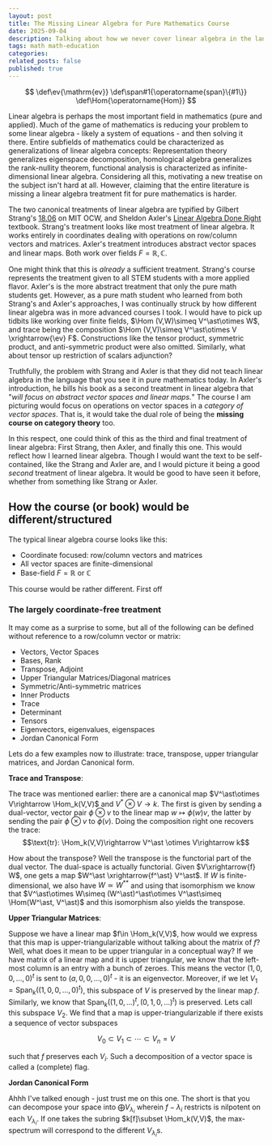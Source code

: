 ```yaml
---
layout: post
title: The Missing Linear Algebra for Pure Mathematics Course
date: 2025-09-04 
description: Talking about how we never cover linear algebra in the language it is used in high level pure mathematics. 
tags: math math-education 
categories: 
related_posts: false
published: true
---
```


$$
\def\ev{\mathrm{ev}}
\def\span#1{\operatorname{span}\{#1\}}
\def\Hom{\operatorname{Hom}}
$$

Linear algebra is perhaps the most important field in mathematics (pure and applied). Much of the game of mathematics is reducing your problem to some linear algebra - likely a system of equations - and then solving it there. Entire subfields of mathematics could be characterized as generalizations of linear algebra concepts: Representation theory generalizes eigenspace decomposition, homological algebra generalizes the rank-nullity theorem, functional analysis is characterized as infinite-dimensional linear algebra. Considering all this, motivating a new treatise on the subject isn't hard at all. However, claiming that the entire literature is missing a linear algebra treatment fit for pure mathematics is harder. 

The two canonical treatments of linear algebra are typified by Gilbert Strang's [18.06](https://ocw.mit.edu/courses/18-06-linear-algebra-spring-2010/) on MIT OCW, and Sheldon Axler's [Linear Algebra Done Right](https://linear.axler.net/) textbook. Strang's treatment looks like most treatment of linear algebra. It works entirely in coordinates dealing with operations on row/column vectors and matrices. Axler's treatment introduces abstract vector spaces and linear maps. Both work over fields $F = \mathbb{R}, \mathbb{C}$. 

One might think that this is *already* a sufficient treatment. Strang's course represents the treatment given to all STEM students with a more applied flavor. Axler's is the more abstract treatment that only the pure math students get. However, as a pure math student who learned from both Strang's and Axler's approaches, I was continually struck by how different linear algebra was in more advanced courses I took. I would have to pick up tidbits like working over finite fields, $\Hom (V,W)\simeq V^\ast\otimes W$, and trace being the composition $\Hom (V,V)\simeq V^\ast\otimes V \xrightarrow{\ev} F$. Constructions like the tensor product, symmetric product, and anti-symmetric product were also omitted. Similarly, what about tensor up restriction of scalars adjunction? 

Truthfully, the problem with Strang and Axler is that they did not teach linear algebra in the language that you see it in pure mathematics today. In Axler's introduction, he bills his book as a second treatment in linear algebra that "*will focus on abstract vector spaces and linear maps.*" The course I am picturing would focus on operations on vector spaces in a *category of vector spaces*. That is, it would take the dual role of being the **missing course on category theory** too. 

In this respect, one could think of this as the third and final treatment of linear algebra: First Strang, then Axler, and finally this one. This would reflect how I learned linear algebra. Though I would want the text to be self-contained, like the Strang and Axler are, and I would picture it being a good *second* treatment of linear algebra. It would be good to have seen it before, whether from something like Strang or Axler. 

## How the course (or book) would be different/structured

The typical linear algebra course looks like this:
- Coordinate focused: row/column vectors and matrices
- All vector spaces are finite-dimensional
- Base-field $F = \mathbb{R}$ or $\mathbb{C}$

This course would be rather different. First off

### The largely coordinate-free treatment

It may come as a surprise to some, but all of the following can be defined without reference to a row/column vector or matrix:

- Vectors, Vector Spaces
- Bases, Rank
- Transpose, Adjoint
- Upper Triangular Matrices/Diagonal matrices
- Symmetric/Anti-symmetric matrices
- Inner Products
- Trace
- Determinant
- Tensors
- Eigenvectors, eigenvalues, eigenspaces
- Jordan Canonical Form

Lets do a few examples now to illustrate: trace, transpose, upper triangular matrices, and Jordan Canonical form.

**Trace and Transpose**:

The trace was mentioned earlier: there are a canonical map $V^\ast\otimes V\rightarrow \Hom_k(V,V)$ and $V^\ast \otimes V\rightarrow k$. The first is given by sending a dual-vector, vector pair $\phi\otimes v$ to the linear map $w\mapsto \phi(w) v$, the latter by sending the pair $\phi\otimes v$ to $\phi(v)$. Doing the composition right one recovers the trace:
$$\text{tr}: \Hom_k(V,V)\rightarrow V^\ast \otimes V\rightarrow k$$ 

How about the transpose? Well the transpose is the functorial part of the dual vector. The dual-space is actually functorial. Given $V\xrightarrow{f} W$, one gets a map $W^\ast \xrightarrow{f^\ast} V^\ast$. If $W$ is finite-dimensional, we also have $W\simeq W^{\ast\ast}$ and using that isomorphism we know that $V^\ast\otimes W\simeq (W^\ast)^\ast\otimes V^\ast\simeq \Hom(W^\ast, V^\ast)$ and this isomorphism also yields the transpose. 

**Upper Triangular Matrices**: 

Suppose we have a linear map $f\in \Hom_k(V,V)$, how would we express that this map is upper-triangularizable without talking about the matrix of $f$? Well, what does it mean to be upper triangular in a conceptual way? If we have matrix of a linear map and it is upper triangular, we know that the left-most column is an entry with a bunch of zeroes. This means the vector $(1,0,0,\ldots,0)^t$ is sent to $(a,0,0,\ldots,0)^t$ - it is an eigenvector. Moreover, if we let $V_1 = \text{Span}_k((1,0,0,\ldots,0)^t)$, this subspace of $V$ is preserved by the linear map $f$. Similarly, we know that $\text{Span}_k ((1,0,\ldots)^t, (0,1,0,\ldots)^t)$ is preserved. Lets call this subspace $V_2$. We find that a map is upper-triangularizable if there exists a sequence of vector subspaces 

$$V_0\subset V_1\subset\cdots \subset V_n = V$$

such that $f$ preserves each $V_i$. Such a decomposition of a vector space is called a (complete) flag. 

**Jordan Canonical Form**

Ahhh I've talked enough - just trust me on this one. The short is that you can decompose your space into $\bigoplus V_{\lambda_i}$ wherein $f-\lambda_i$ restricts is nilpotent on each $V_{\lambda_i}$. If one takes the subring $k[f]\subset \Hom_k(V,V)$, the max-spectrum will correspond to the different $V_{\lambda_i}$s. 

